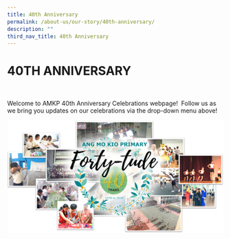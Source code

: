 ```yaml
---
title: 40th Anniversary
permalink: /about-us/our-story/40th-anniversary/
description: ""
third_nav_title: 40th Anniversary
---
```

# 40TH ANNIVERSARY


 

Welcome to AMKP 40th Anniversary Celebrations webpage!  Follow us as we bring you updates on our celebrations via the drop-down menu above!

![](/images/About%20Us/40th%20Anniversary/Coverpic_New.png)